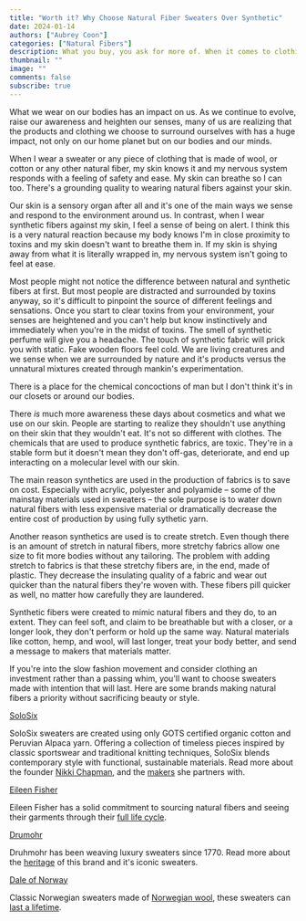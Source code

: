 ```yaml
---
title: "Worth it? Why Choose Natural Fiber Sweaters Over Synthetic"
date: 2024-01-14
authors: ["Aubrey Coon"]
categories: ["Natural Fibers"]
description: What you buy, you ask for more of. When it comes to clothing, ask for natural.
thumbnail: ""
image: ""
comments: false
subscribe: true
---
```


What we wear on our bodies has an impact on us. As we continue to evolve, raise our awareness and heighten our senses, many of us are realizing that the products and clothing we choose to surround ourselves with has a huge impact, not only on our home planet but on our bodies and our minds. 

When I wear a sweater or any piece of clothing that is made of wool, or cotton or any other natural fiber, my skin knows it and my nervous system responds with a feeling of safety and ease. My skin can breathe so I can too. There's a grounding quality to wearing natural fibers against your skin. 

Our skin is a sensory organ after all and it's one of the main ways we sense and respond to the environment around us. In contrast, when I wear synthetic fibers against my skin, I feel a sense of being on alert. I think this is a very natural reaction because my body knows I'm in close proximity to toxins and my skin doesn't want to breathe them in. If my skin is shying away from what it is literally wrapped in, my nervous system isn't going to feel at ease.

Most people might not notice the difference between natural and synthetic fibers at first. But most people are distracted and surrounded by toxins anyway, so it's difficult to pinpoint the source of different feelings and sensations. Once you start to clear toxins from your environment, your senses are heightened and you can't help but know instinctively and immediately when you're in the midst of toxins. The smell of synthetic perfume will give you a  headache. The touch of synthetic fabric will prick you with static. Fake wooden floors feel  cold. We are living creatures and we sense when we are surrounded by nature and it's products versus the unnatural mixtures created through mankin's experimentation.  

There is a place for the chemical concoctions of man but I don't think it's in our closets or around our bodies. 

There *is* much more awareness these days about cosmetics and what we use on our skin. People are starting to realize they shouldn't use anything on their skin that they wouldn't eat. It's not so different with clothes. The chemicals that are used to produce synthetic fabrics, are toxic. They're in a stable form but it doesn't mean they don't off-gas, deteriorate, and end up interacting on a molecular level with our skin.

The main reason synthetics are used in the production of fabrics is to save on cost. Especially with acrylic, polyester and polyamide – some of the mainstay materials used in sweaters – the sole purpose is to water down natural fibers with less expensive material or dramatically decrease the entire cost of production by using fully sythetic yarn. 

Another reason synthetics are used is to create stretch. Even though there is an amount of stretch in natural fibers, more stretchy fabrics allow one size to fit more bodies without any tailoring. The problem with adding stretch to fabrics is that these stretchy fibers are, in the end, made of plastic. They decrease the insulating quality of a fabric and wear out quicker than the natural fibers they're woven with. These fibers pill quicker as well, no matter how carefully they are laundered.   

Synthetic fibers were created to mimic natural fibers and they do, to an extent. They can feel soft, and claim to be breathable but with a closer, or a longer look, they don't perform or hold up the same way. Natural materials like cotton, hemp, and wool, will last longer, treat your body better, and send a message to makers that materials matter.

If you're into the slow fashion movement and consider clothing an investment rather than a passing whim, you'll want to choose sweaters made with intention that will last. Here are some brands making natural fibers a priority without sacrificing beauty or style.   

<i class="fa-solid fa-arrow-right"></i> <a href="https://www.solosix.co" target="_blank">SoloSix</a>

SoloSix sweaters are created using only GOTS certified organic cotton and Peruvian Alpaca yarn. Offering a collection of timeless pieces inspired by classic sportswear and traditional knitting techniques, SoloSix blends contemporary style with functional, sustainable materials. Read more about the founder <a href="https://www.solosix.co/pages/story">Nikki Chapman</a>, and the <a href="https://www.solosix.co/pages/our-makers">makers</a> she partners with. 

<i class="fa-solid fa-arrow-right"></i> <a href="https://www.eileenfisher.com/" target="_blank">Eileen Fisher</a>

Eileen Fisher has a solid commitment to sourcing natural fibers and seeing their garments through their <a href="https://www.eileenfisher.com/first-life.html">full life cycle</a>.

<i class="fa-solid fa-arrow-right"></i> <a href="https://drumohr.com" target="_blank">Drumohr</a>

Druhmohr has been weaving luxury sweaters since 1770. Read more about the <a href="https://drumohr.com/en/content/19-heritage">heritage</a> of this brand and it's iconic sweaters.

<i class="fa-solid fa-arrow-right"></i> <a href="https://us.daleofnorway.com" target="_blank">Dale of Norway</a> 

Classic Norwegian sweaters made of <a href="https://us.daleofnorway.com/explore-dale/the-unique-properties-of-wool/">Norwegian wool</a>, these sweaters can <a href="https://us.daleofnorway.com/explore-dale/how-to-care-for-your-wool/">last a lifetime</a>. 